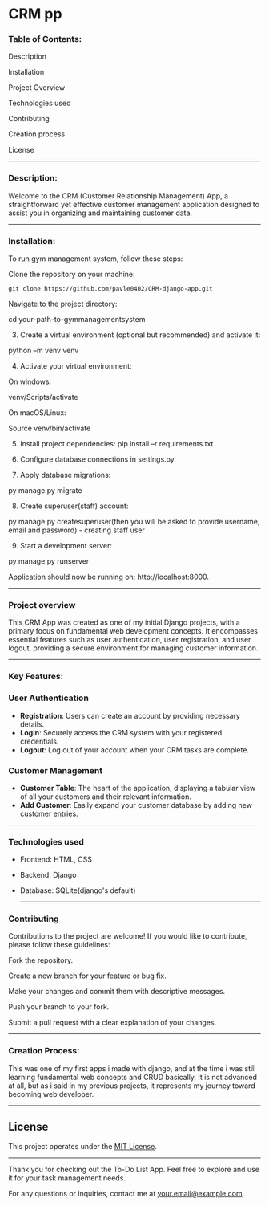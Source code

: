 <h1>CRM pp</h1>
<h3>Table of Contents:</h3> 

 
Description

Installation 

Project Overview

Technologies used 

Contributing 

Creation process 

License

---
<h3>Description:</h3> 

Welcome to the CRM (Customer Relationship Management) App, a straightforward yet effective customer management application designed to assist you in organizing and maintaining customer data.


 ---


<h3>Installation:</h3> 

 

To run gym management system, follow these steps: 

 

Clone the repository on your machine: 

 
	git clone https://github.com/pavle0402/CRM-django-app.git

 

Navigate to the project directory: 

cd your-path-to-gymmanagementsystem 

 

3. Create a virtual environment (optional but recommended) and activate it: 

python –m venv venv 

 

 

4. Activate your virtual environment: 

On windows: 

venv/Scripts/activate 

 

On macOS/Linux: 

Source venv/bin/activate 

 

5. Install project dependencies: 
	pip install –r requirements.txt 

 

6. Configure database connections in settings.py. 

 

7. Apply database migrations: 

py manage.py migrate 

 

8. Create superuser(staff) account: 

py manage.py createsuperuser(then you will be asked to provide 	username, email and password) - creating staff user


9. Start a development server: 

py manage.py runserver 

 

Application should now be running on: http://localhost:8000. 

 

 
---
<h3>Project overview</h3>

This CRM App was created as one of my initial Django projects, with a primary focus on fundamental web development concepts. 
It encompasses essential features such as user authentication, user registration, and user logout, providing a secure environment for managing customer information.

---
  
<h3>Key Features:</h3> 

### User Authentication

- **Registration**: Users can create an account by providing necessary details.
- **Login**: Securely access the CRM system with your registered credentials.
- **Logout**: Log out of your account when your CRM tasks are complete.

### Customer Management

- **Customer Table**: The heart of the application, displaying a tabular view of all your customers and their relevant information.
- **Add Customer**: Easily expand your customer database by adding new customer entries.

 ---

<h3>Technologies used</h3> 

- Frontend: HTML, CSS
- Backend: Django
- Database: SQLite(django's default)

  ---


<h3>Contributing</h3> 

Contributions to the project are welcome! If you would like to contribute, please follow these guidelines: 

Fork the repository. 

Create a new branch for your feature or bug fix. 

Make your changes and commit them with descriptive messages. 

Push your branch to your fork. 

Submit a pull request with a clear explanation of your changes. 

 
 ---

<h3>Creation Process:</h3>

This was one of my first apps i made with django, and at the time i was still learning fundamental web concepts and CRUD basically. 
It is not advanced at all, but as i said in my previous projects, it represents my journey toward becoming web developer.

---

## License

This project operates under the [MIT License](LICENSE).

---

Thank you for checking out the To-Do List App. Feel free to explore and use it for your task management needs.

For any questions or inquiries, contact me at your.email@example.com.

